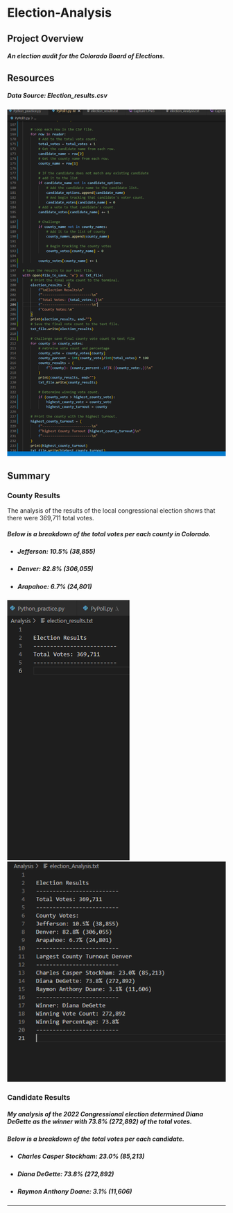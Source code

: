 # **Election-Analysis**

## **Project Overview** 
##### An election audit for the Colorado Board of Elections. 

## **Resources**
##### Data Source: Election_results.csv
![alt text](Capture2.PNG)

## **Summary** 

### **County Results** 
The analysis of the results of the local congressional election shows that there were 369,711 total votes.

##### Below is a breakdown of the total votes per each county in Colorado. 
- ##### Jefferson: 10.5% (38,855)
- ##### Denver: 82.8% (306,055)
- ##### Arapahoe: 6.7% (24,801)

![alt text](Capture1.PNG)
![alt text](Capture.PNG)

### Candidate Results 
##### My analysis of the 2022 Congressional election determined Diana DeGette as the winner with 73.8% (272,892) of the total votes. 

##### Below is a breakdown of the total votes per each candidate. 
- ##### Charles Casper Stockham: 23.0% (85,213)
- ##### Diana DeGette: 73.8% (272,892)
- ##### Raymon Anthony Doane: 3.1% (11,606)

-------------------------


